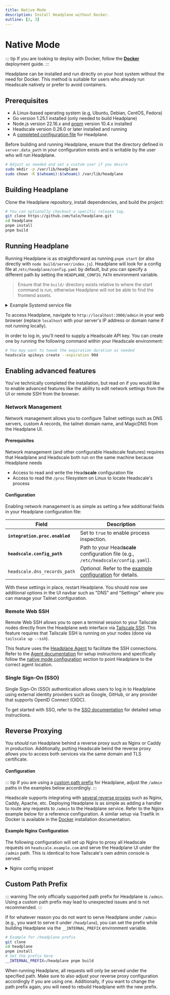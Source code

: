 ```yaml
---
title: Native Mode
description: Install Headplane without Docker.
outline: [2, 3]
---
```


# Native Mode
::: tip
If you are looking to deploy with Docker, follow the
[**Docker**](./docker.md) deployment guide.
:::

Headplane can be installed and run directly on your host system without the need
for Docker. This method is suitable for users who already run Headscale natively
or prefer to avoid containers.

## Prerequisites
- A Linux-based operating system (e.g, Ubuntu, Debian, CentOS, Fedora)
- Go version 1.25.1 installed (only needed to build Headplane)
- Node.js version 22.16.x and [pnpm](https://pnpm.io/) version 10.4.x installed
- Headscale version 0.26.0 or later installed and running
- A [completed configuration file](./index.md#configuration) for Headplane. 

Before building and running Headplane, ensure that the directory defined in
`server.data_path` in your configuration exists and is writable by the user who
will run Headplane.

```bash
# Adjust as needed and set a custom user if you desire
sudo mkdir -p /var/lib/headplane
sudo chown -R $(whoami):$(whoami) /var/lib/headplane
```

## Building Headplane
Clone the Headplane repository, install dependencies, and build the project:

```bash
# You can optionally checkout a specific release tag.
git clone https://github.com/tale/headplane.git
cd headplane
pnpm install
pnpm build
```

## Running Headplane
Running Headplane is as straightforward as running `pnpm start` (or also
directly with `node build/server/index.js`). Headplane will look for a config
file at `/etc/headplane/config.yaml` by default, but you can specify a different
path by setting the `HEADPLANE_CONFIG_PATH` environment variable.

> Ensure that the `build/` directory exists relative to where the start command
> is run, otherwise Headplane will not be able to find the frontend assets.

<details>
<summary>Example Systemd service file</summary>

Slotting this file into `/etc/systemd/system/headplane.service` will allow
you to manage Headplane via systemd. Adjust the paths and user as needed,
run `sudo systemctl daemon-reload`, and then enable/start the service.

```ini
[Unit]
Description=Headplane Service
After=network.target # (or headscale.service if it runs via systemd)
Requires=network.target # (or headscale.service if it runs via systemd)
StartLimitIntervalSec=0

[Service]
Type=simple
User=your-username
WorkingDirectory=/path/to/your/cloned/headplane
ExecStart=/usr/bin/node /path/to/your/cloned/headplane/build/server/index.js
Restart=on-failure
RestartSec=5s

# Uncomment and set if using a custom config path
# Environment=HEADPLANE_CONFIG_PATH=/path/to/your/config.yaml

[Install]
WantedBy=multi-user.target
```
</details>

To access Headplane, navigate to `http://localhost:3000/admin` in your web
browser (replace `localhost` with your server's IP address or domain name if
not running locally). 

In order to log in, you'll need to supply a Headscale API key. You can create
one by running the following command within your Headscale environment:

```bash
# You may want to tweak the expiration duration as needed
headscale apikeys create --expiration 90d
```

## Enabling advanced features

You've technically completed the installation, but read on if you would like
to enable advanced features like the ability to edit network settings from the
UI or remote SSH from the browser.

### Network Management

Network management allows you to configure Tailnet settings such as DNS servers,
custom A records, the tailnet domain name, and MagicDNS from the Headplane UI.

#### Prerequisites
Network management (and other configurable Headscale features) requires that
Headplane and Headscale both run on the same machine because Headplane needs

- Access to read and write the Head**scale** configuration file
- Access to read the `/proc` filesystem on Linux to locate Headscale's process

#### Configuration

Enabling network management is as simple as setting a few additional fields in
your Headplane configuration file:

| Field               | Description                                            |
|---------------------|--------------------------------------------------------|
| **`integration.proc.enabled`** | Set to `true` to enable process inspection. |
| **`headscale.config_path`** | Path to your Head**scale** configuration file (e.g., `/etc/headscale/config.yaml`). |
| `headscale.dns_records_path` | *Optional*. Refer to the [example configuration](https://github.com/tale/headplane/blob/main/config.example.yaml) for details. |

With these settings in place, restart Headplane. You should now see additional
options in the UI navbar such as "DNS" and "Settings" where you can manage your
Tailnet configuration.

### Remote Web SSH

Remote Web SSH allows you to open a terminal session to your Tailscale nodes
directly from the Headplane web interface via
[Tailscale SSH](https://tailscale.com/kb/1193/tailscale-ssh). This feature
requires that Tailscale SSH is running on your nodes (done via
`tailscale up --ssh`).

This feature uses the [Headplane Agent](../features/agent.md) to facilitate the
SSH connections. Refer to the [Agent documentation](../features/agent.md) for
setup instructions and specifically follow the
[native mode configuration](../features/agent.md#native-mode-configuration)
section to point Headplane to the correct agent location.


### Single Sign-On (SSO)

Single Sign-On (SSO) authentication allows users to log in to Headplane using
external identity providers such as Google, GitHub, or any provider that
supports OpenID Connect (OIDC).

To get started with SSO, refer to the [SSO documentation](../features/sso.md)
for detailed setup instructions.


## Reverse Proxying

You *should* run Headplane behind a reverse proxy such as Nginx or Caddy in
production. Additionally, putting Headscale beind the reverse proxy allows
you to access both services via the same domain and TLS certificate.

#### Configuration
::: tip
If you are using a [custom path prefix](#custom-path-prefix) for Headplane,
adjust the `/admin` paths in the examples below accordingly.
:::

Headscale supports integrating with
[several reverse proxies](https://headscale.net/stable/ref/integration/reverse-proxy/)
such as Nginx, Caddy, Apache, etc. Deploying Headplane is as simple as adding
a handler to route any requests to `/admin` to the Headplane service. Refer
to the Nginx example below for a reference configuration. A similar setup via
Traefik in Docker is available in the [Docker](./docker.md#reverse-proxying)
installation documentation.

#### Example Nginx Configuration

The following configuration will set up Nginx to proxy all Headscale requests
on `headscale.example.com` and serve the Headplane UI under the `/admin` path.
This is identical to how Tailscale's own admin console is served.

<details>
<summary>Nginx config snippet</summary>

```nginx
server {
    listen 80;
    listen [::]:80;

    listen 443 ssl http2;
    listen [::]:443 ssl http2;
    server_name headscale.example.com;

    # Or use LetsEncrypt with Certbot (up to you)
    ssl_certificate /path/to/your/fullchain.pem;
    ssl_certificate_key /path/to/your/privkey.pem;
    ssl_protocols TLSv1.2 TLSv1.3;

    location / { # Headscale runs on the root path
        proxy_pass http://localhost:8080/; # Adjust if Headscale runs on a different port
        proxy_http_version 1.1;
        proxy_set_header Upgrade $http_upgrade;
        proxy_set_header Connection $connection_upgrade;
        proxy_set_header Host $host;
        proxy_redirect http:// https://;
        proxy_buffering off;

        proxy_set_header X-Real-IP $remote_addr;
        proxy_set_header X-Forwarded-For $proxy_add_x_forwarded_for;
        proxy_set_header X-Forwarded-Proto $scheme;
        add_header Strict-Transport-Security "max-age=15552000; includeSubDomains" always;
    }

    location /admin/ { # Headplane is served under /admin
        proxy_pass http://localhost:3000/; # Adjust if Headplane runs on a different port
        proxy_http_version 1.1;
        proxy_set_header Upgrade $http_upgrade;
        proxy_set_header Connection $connection_upgrade;
        proxy_set_header Host $host;
        proxy_redirect http:// https://;
        proxy_buffering off;
        proxy_set_header X-Real-IP $remote_addr;
        proxy_set_header X-Forwarded-For $proxy_add_x_forwarded_for;
        proxy_set_header X-Forwarded-Proto $scheme;
    }
}
```
</details>

## Custom Path Prefix

::: warning
The only officially supported path prefix for Headplane is `/admin`. Using a
custom path prefix may lead to unexpected issues and is not recommended.
:::

If for whatever reason you do not want to serve Headplane under `/admin`
(e.g., you want to serve it under `/headplane`), you can set the prefix
while building Headplane via the `__INTERNAL_PREFIX` environment variable.

```bash
# Example for /headplane prefix
git clone
cd headplane
pnpm install
# Set the prefix here
__INTERNAL_PREFIX=/headplane pnpm build
```

When running Headplane, all requests will only be served under the specified
path. Make sure to also adjust your reverse proxy configuration accordingly if
you are using one. Additionally, if you want to change the path prefix again,
you will need to rebuild Headplane with the new prefix.
